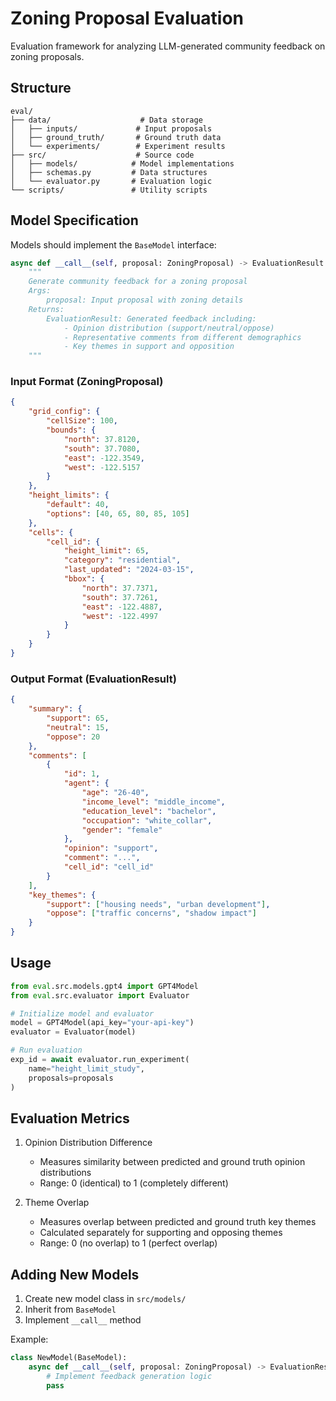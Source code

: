 # Zoning Proposal Evaluation

Evaluation framework for analyzing LLM-generated community feedback on zoning proposals.

## Structure

```
eval/
├── data/                    # Data storage
│   ├── inputs/             # Input proposals
│   ├── ground_truth/       # Ground truth data
│   └── experiments/        # Experiment results
├── src/                    # Source code
│   ├── models/            # Model implementations
│   ├── schemas.py         # Data structures
│   └── evaluator.py       # Evaluation logic
└── scripts/               # Utility scripts
```

## Model Specification

Models should implement the `BaseModel` interface:

```python
async def __call__(self, proposal: ZoningProposal) -> EvaluationResult:
    """
    Generate community feedback for a zoning proposal
    Args:
        proposal: Input proposal with zoning details
    Returns:
        EvaluationResult: Generated feedback including:
            - Opinion distribution (support/neutral/oppose)
            - Representative comments from different demographics
            - Key themes in support and opposition
    """
```

### Input Format (ZoningProposal)
```json
{
    "grid_config": {
        "cellSize": 100,
        "bounds": {
            "north": 37.8120,
            "south": 37.7080,
            "east": -122.3549,
            "west": -122.5157
        }
    },
    "height_limits": {
        "default": 40,
        "options": [40, 65, 80, 85, 105]
    },
    "cells": {
        "cell_id": {
            "height_limit": 65,
            "category": "residential",
            "last_updated": "2024-03-15",
            "bbox": {
                "north": 37.7371,
                "south": 37.7261,
                "east": -122.4887,
                "west": -122.4997
            }
        }
    }
}
```

### Output Format (EvaluationResult)
```json
{
    "summary": {
        "support": 65,
        "neutral": 15,
        "oppose": 20
    },
    "comments": [
        {
            "id": 1,
            "agent": {
                "age": "26-40",
                "income_level": "middle_income",
                "education_level": "bachelor",
                "occupation": "white_collar",
                "gender": "female"
            },
            "opinion": "support",
            "comment": "...",
            "cell_id": "cell_id"
        }
    ],
    "key_themes": {
        "support": ["housing needs", "urban development"],
        "oppose": ["traffic concerns", "shadow impact"]
    }
}
```

## Usage

```python
from eval.src.models.gpt4 import GPT4Model
from eval.src.evaluator import Evaluator

# Initialize model and evaluator
model = GPT4Model(api_key="your-api-key")
evaluator = Evaluator(model)

# Run evaluation
exp_id = await evaluator.run_experiment(
    name="height_limit_study",
    proposals=proposals
)
```

## Evaluation Metrics

1. Opinion Distribution Difference
   - Measures similarity between predicted and ground truth opinion distributions
   - Range: 0 (identical) to 1 (completely different)

2. Theme Overlap
   - Measures overlap between predicted and ground truth key themes
   - Calculated separately for supporting and opposing themes
   - Range: 0 (no overlap) to 1 (perfect overlap)

## Adding New Models

1. Create new model class in `src/models/`
2. Inherit from `BaseModel`
3. Implement `__call__` method

Example:
```python
class NewModel(BaseModel):
    async def __call__(self, proposal: ZoningProposal) -> EvaluationResult:
        # Implement feedback generation logic
        pass
``` 